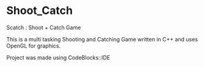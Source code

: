 # Shoot_Catch
Scatch : Shoot + Catch Game

This is a multi tasking Shooting and Catching Game written in C++ and uses OpenGL for graphics.

Project was made using CodeBlocks::IDE
